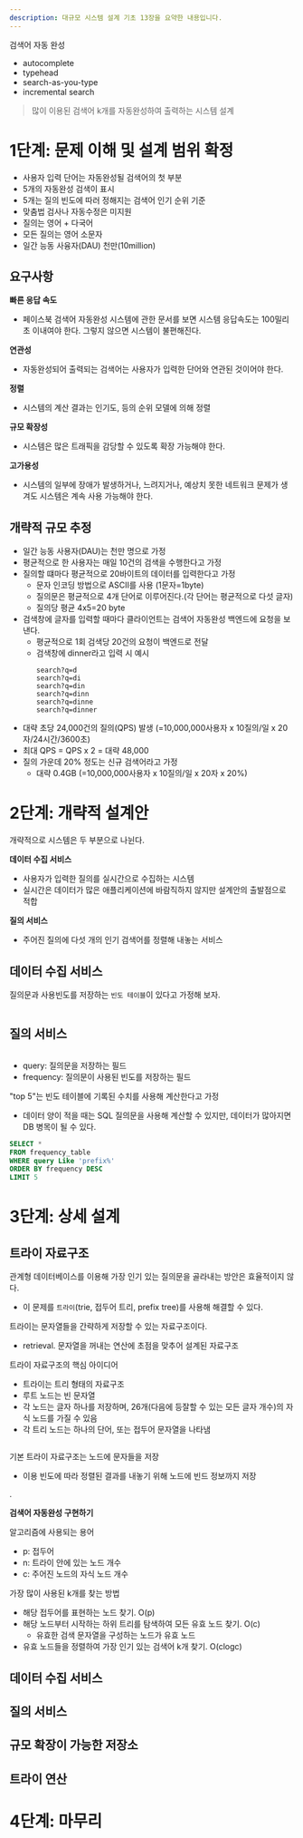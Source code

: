 ```yaml
---
description: 대규모 시스템 설계 기초 13장을 요약한 내용입니다.
---
```


검색어 자동 완성
- autocomplete
- typehead
- search-as-you-type
- incremental search

> 많이 이용된 검색어 k개를 자동완성하여 출력하는 시스템 설계

# 1단계: 문제 이해 및 설계 범위 확정

- 사용자 입력 단어는 자동완성될 검색어의 첫 부분
- 5개의 자동완성 검색이 표시
- 5개는 질의 빈도에 따러 정해지는 검색어 인기 순위 기준
- 맞춤법 검사나 자동수정은 미지원
- 질의는 영어 + 다국어
- 모든 질의는 영어 소문자
- 일간 능동 사융자(DAU) 천만(10million)

## 요구사항

**빠른 응답 속도**

- 페이스북 검색어 자동완성 시스템에 관한 문서를 보면 시스템 응답속도는 100밀리초 이내여야 한다. 그렇지 않으면 시스템이 불편해진다.

**연관성**

- 자동완성되어 출력되는 검색어는 사용자가 입력한 단어와 연관된 것이어야 한다.

**정렬**

- 시스템의 계산 결과는 인기도, 등의 순위 모델에 의해 정렬

**규모 확장성**

- 시스템은 많은 트래픽을 감당할 수 있도록 확장 가능해야 한다.

**고가용성**

- 시스템의 일부에 장애가 발생하거나, 느려지거나, 예상치 못한 네트워크 문제가 생겨도 시스템은 계속 사용 가능해야 한다.

## 개략적 규모 추정

- 일간 능동 사용자(DAU)는 천만 명으로 가정
- 평균적으로 한 사용자는 매일 10건의 검색을 수행한다고 가정
- 질의할 떄마다 평균적으로 20바이트의 데이터를 입력한다고 가정
  - 문자 인코딩 방법으로 ASCII를 사용 (1문자=1byte)
  - 질의문은 평균적으로 4개 단어로 이루어진다.(각 단어는 평균적으로 다섯 글자)
  - 질의당 평균 4x5=20 byte
- 검색창에 글자를 입력할 때마다 클라이언트는 검색어 자동완성 백엔드에 요청을 보낸다.
  - 평균적으로 1회 검색당 20건의 요청이 백엔드로 전달
  - 검색창에 dinner라고 입력 시 예시
    ```text
    search?q=d
    search?q=di
    search?q=din
    search?q=dinn
    search?q=dinne
    search?q=dinner
    ```
- 대략 초당 24,000건의 질의(QPS) 발생 (=10,000,000사용자 x 10질의/일 x 20자/24시간/3600초)
- 최대 QPS = QPS x 2 = 대략 48,000
- 질의 가운데 20% 정도는 신규 검색어라고 가정
  - 대략 0.4GB (=10,000,000사용자 x 10질의/일 x 20자 x 20%)

# 2단계: 개략적 설계안

개략적으로 시스템은 두 부분으로 나뉜다.

**데이터 수집 서비스**

- 사용자가 입력한 질의를 실시간으로 수집하는 시스템
- 실시간은 데이터가 많은 애플리케이션에 바람직하지 않지만 설계안의 출발점으로 적합

**질의 서비스**

- 주어진 질의에 다섯 개의 인기 검색어를 정렬해 내놓는 서비스

## 데이터 수집 서비스

질의문과 사용빈도를 저장하는 `빈도 테이블`이 있다고 가정해 보자.

<figure><img src="../../.gitbook/assets/system-design-interview/13-2.png" alt=""><figcaption></figcaption></figure>

## 질의 서비스

<figure><img src="../../.gitbook/assets/system-design-interview/13-1.png" alt=""><figcaption></figcaption></figure>

- query: 질의문을 저장하는 필드
- frequency: 질의문이 사용된 빈도를 저장하는 필드

"top 5"는 빈도 테이블에 기록된 수치를 사용해 계산한다고 가정
- 데이터 양이 적을 때는 SQL 질의문을 사용해 계산할 수 있지만, 데이터가 많아지면 DB 병목이 될 수 있다.

```sql
SELECT *
FROM frequency_table
WHERE query Like 'prefix%'
ORDER BY frequency DESC
LIMIT 5
```

# 3단계: 상세 설계

## 트라이 자료구조

관계형 데이터베이스를 이용해 가장 인기 있는 질의문을 골라내는 방안은 효율적이지 않다.
- 이 문제를 `트라이`(trie, 접두어 트리, prefix tree)를 사용해 해결할 수 있다.

트라이는 문자열들을 간략하게 저장할 수 있는 자료구조이다.
- retrieval. 문자열을 꺼내는 연산에 초점을 맞추어 설계된 자료구조

트라이 자료구조의 핵심 아이디어
- 트라이는 트리 형태의 자료구조
- 루트 노드는 빈 문자열
- 각 노드는 글자 하나를 저장하며, 26개(다음에 등잘할 수 있는 모든 글자 개수)의 자식 노드를 가질 수 있음
- 각 트리 노드는 하나의 단어, 또는 접두어 문자열을 나타냄

<figure><img src="../../.gitbook/assets/system-design-interview/13-5.png" alt=""><figcaption></figcaption></figure>

기본 트라이 자료구조는 노드에 문자들을 저장
- 이용 빈도에 따라 정렬된 결과를 내놓기 위해 노드에 빈드 정보까지 저장

.

**검색어 자동완성 구현하기**

알고리즘에 사용되는 용어
- p: 접두어
- n: 트라이 안에 있는 노드 개수
- c: 주어진 노드의 자식 노드 개수

가장 많이 사용된 k개를 찾는 방법
- 해당 접두어를 표현하는 노드 찾기. O(p)
- 해당 노드부터 시작하는 하위 트리를 탐색하여 모든 유효 노드 찾기. O(c)
  - 유효한 검색 문자열을 구성하는 노드가 유효 노드
- 유효 노드들을 정렬하여 가장 인기 있는 검색어 k개 찾기. O(clogc)

## 데이터 수집 서비스

## 질의 서비스

## 규모 확장이 가능한 저장소

## 트라이 연산


# 4단계: 마무리
